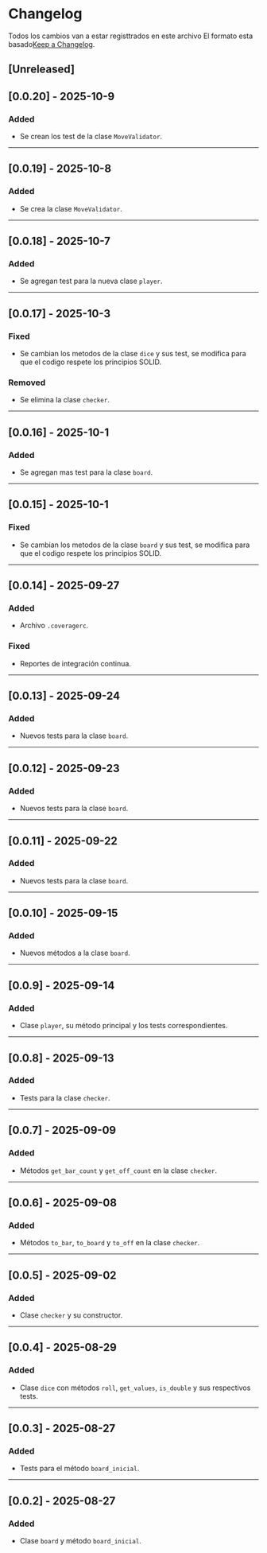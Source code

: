 # Changelog
Todos los cambios van a estar registtrados en este archivo
El formato esta basado[Keep a Changelog](https://keepachangelog.com/en/1.1.0/).

## [Unreleased]
## [0.0.20] - 2025-10-9

### Added
- Se crean los test de la clase `MoveValidator`.

---

## [0.0.19] - 2025-10-8

### Added
- Se crea la clase `MoveValidator`.

---

## [0.0.18] - 2025-10-7

### Added
- Se agregan test para la nueva clase `player`.

---

## [0.0.17] - 2025-10-3

### Fixed
- Se cambian los metodos de la clase `dice` y sus test, se modifica para que el codigo respete los principios SOLID.
### Removed
- Se elimina la clase `checker`.

---

## [0.0.16] - 2025-10-1

### Added
- Se agregan mas test para la clase `board`.

---

## [0.0.15] - 2025-10-1

### Fixed
- Se cambian los metodos de la clase `board` y sus test, se modifica para que el codigo respete los principios SOLID.

---

## [0.0.14] - 2025-09-27
### Added
- Archivo `.coveragerc`.
### Fixed
- Reportes de integración continua.

---

## [0.0.13] - 2025-09-24
### Added
- Nuevos tests para la clase `board`.

---

## [0.0.12] - 2025-09-23
### Added
- Nuevos tests para la clase `board`.

---

## [0.0.11] - 2025-09-22
### Added
- Nuevos tests para la clase `board`.

---

## [0.0.10] - 2025-09-15
### Added
- Nuevos métodos a la clase `board`.

---

## [0.0.9] - 2025-09-14
### Added
- Clase `player`, su método principal y los tests correspondientes.

---

## [0.0.8] - 2025-09-13
### Added
- Tests para la clase `checker`.

---

## [0.0.7] - 2025-09-09
### Added
- Métodos `get_bar_count` y `get_off_count` en la clase `checker`.

---

## [0.0.6] - 2025-09-08
### Added
- Métodos `to_bar`, `to_board` y `to_off` en la clase `checker`.

---

## [0.0.5] - 2025-09-02
### Added
- Clase `checker` y su constructor.

---

## [0.0.4] - 2025-08-29
### Added
- Clase `dice` con métodos `roll`, `get_values`, `is_double` y sus respectivos tests.

---

## [0.0.3] - 2025-08-27
### Added
- Tests para el método `board_inicial`.

---

## [0.0.2] - 2025-08-27
### Added
- Clase `board` y método `board_inicial`.

